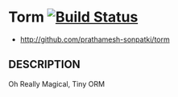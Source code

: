 # Torm [![Build Status](https://travis-ci.org/prathamesh-sonpatki/torm.svg?branch=master)](http://travis-ci.org/prathamesh-sonpatki/torm)

* http://github.com/prathamesh-sonpatki/torm

## DESCRIPTION

Oh Really Magical, Tiny ORM